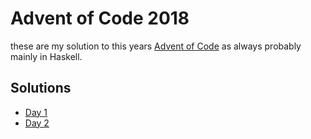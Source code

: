 # Advent of Code 2018

these are my solution to this years [Advent of Code](https://adventofcode.com/2018) as always probably mainly in Haskell.

## Solutions

- [Day 1](./src/Day1/readme.md)
- [Day 2](./src/Day2/readme.md)
